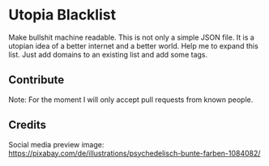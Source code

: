 # Utopia Blacklist
Make bullshit machine readable. This is not only a simple JSON file. It is a utopian idea of ​​a better internet and a better world. Help me to expand this list. Just add domains to an existing list and add some tags.

## Contribute
Note: For the moment I will only accept pull requests from known people.

## Credits
Social media preview image: https://pixabay.com/de/illustrations/psychedelisch-bunte-farben-1084082/
